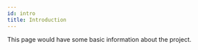```yaml
---
id: intro
title: Introduction
---
```


This page would have some basic information about the project.
